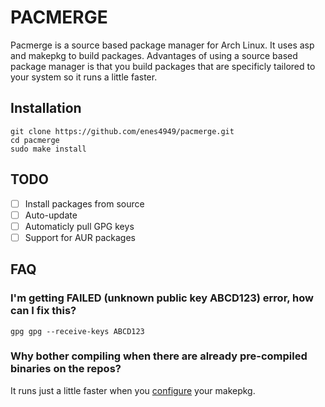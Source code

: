 # PACMERGE
Pacmerge is a source based package manager for Arch Linux. It uses asp and makepkg to build packages. Advantages of using a source based package manager is that you build packages that are specificly tailored to your system so it runs a little faster.

## Installation
```
git clone https://github.com/enes4949/pacmerge.git
cd pacmerge
sudo make install
```
## TODO
- [ ] Install packages from source
- [ ] Auto-update
- [ ] Automaticly pull GPG keys
- [ ] Support for AUR packages

## FAQ
### I'm getting FAILED (unknown public key ABCD123) error, how can I fix this?
`gpg gpg --receive-keys ABCD123`

### Why bother compiling when there are already pre-compiled binaries on the repos?
It runs just a little faster when you [configure](https://wiki.archlinux.org/title/Makepkg#Building_optimized_binaries) your makepkg.

